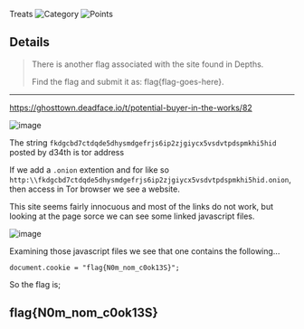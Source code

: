 Treats
![Category](http://img.shields.io/badge/Category-Hybrid-orange?style=for-the-badge) ![Points](http://img.shields.io/badge/Points-80-brightgreen?style=for-the-badge)

## Details

>There is another flag associated with the site found in Depths. 
>
>Find the flag and submit it as: flag{flag-goes-here}.
---

https://ghosttown.deadface.io/t/potential-buyer-in-the-works/82


![image](https://user-images.githubusercontent.com/73170900/137755260-63cf46a9-57bc-4295-877c-76ec11e84dda.png)

The string `fkdgcbd7ctdqde5dhysmdgefrjs6ip2zjgiycx5vsdvtpdspmkhi5hid` posted by d34th is tor address

If we add a `.onion` extention and for like so `http:\\fkdgcbd7ctdqde5dhysmdgefrjs6ip2zjgiycx5vsdvtpdspmkhi5hid.onion`, then access in Tor browser we see a website.

This site seems fairly innocuous and most of the links do not work, but looking at the page sorce we can see some linked javascript files.

![image](https://user-images.githubusercontent.com/73170900/137818556-007168f5-2439-423a-867a-51f8686a94cc.png)

Examining those javascript files we see that one contains the following...

```
document.cookie = "flag{N0m_nom_c0ok13S}";

```

So the flag is;

## flag{N0m_nom_c0ok13S}
